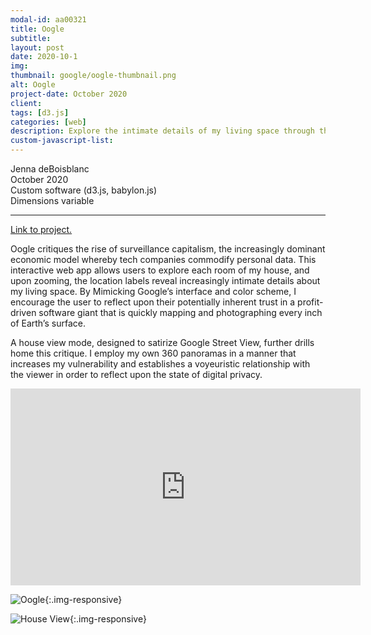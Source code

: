 ```yaml
---
modal-id: aa00321
title: Oogle
subtitle:
layout: post
date: 2020-10-1
img:
thumbnail: google/oogle-thumbnail.png
alt: Oogle
project-date: October 2020
client: 
tags: [d3.js]
categories: [web]
description: Explore the intimate details of my living space through this digital map
custom-javascript-list:
---
```


Jenna deBoisblanc  
October 2020  
Custom software (d3.js, babylon.js)   
Dimensions variable  

---
<a href="https://jdeboi.com/Oogle">Link to project.</a>

Oogle critiques the rise of surveillance capitalism, the increasingly dominant economic model whereby tech companies commodify personal data. This interactive web app allows users to explore each room of my house, and upon zooming, the location labels reveal increasingly intimate details about my living space. By Mimicking Google’s interface and color scheme, I encourage the user to reflect upon their potentially inherent trust in a profit-driven software giant that is quickly mapping and photographing every inch of Earth’s surface.  

A house view mode, designed to satirize Google Street View, further drills home this critique. I employ my own 360 panoramas in a manner that increases my vulnerability and establishes a voyeuristic relationship with the viewer in order to reflect upon the state of digital privacy.

<div class="embed-responsive embed-responsive-16by9">
<iframe width="560" height="315" src="https://www.youtube.com/embed/WbFJKYNRtkY" frameborder="0" allow="autoplay; encrypted-media" allowfullscreen></iframe>
</div>

![Oogle]({{site.url}}/img/portfolio/google/map.png){:.img-responsive}

![House View]({{site.url}}/img/portfolio/google/houseview.png){:.img-responsive}




